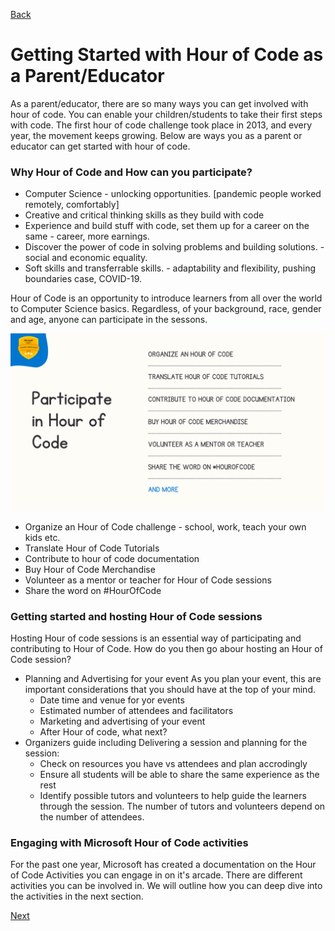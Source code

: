 [Back](/hourofcode-docs/Getting%20Started%20with%20Hour%20of%20Code/learners%20guide.md)

# Getting Started with Hour of Code as a Parent/Educator
As a parent/educator, there are so many ways you can get involved with hour of code. You can enable your children/students to take their first steps with code. The first hour of code challenge took place in 2013, and every year, the movement keeps growing. Below are ways you as a parent or educator can get started with hour of code.

### Why Hour of Code and How can you participate?
- Computer Science - unlocking opportunities. [pandemic people worked remotely, comfortably] 
- Creative and critical thinking skills as they build with code
- Experience and build stuff with code, set them up for a career on the same - career, more earnings.
- Discover the power of code in solving problems and building solutions. - social and economic equality.
- Soft skills and transferrable skills. - adaptability and flexibility, pushing boundaries case, COVID-19.

Hour of Code is an opportunity to introduce learners from all over the world to Computer Science basics. Regardless, of your background, race, gender and age, anyone can participate in the sessons.

<p align="center"> <img alt="Course Catalog" src="../../assets/parent-teacher HOC.png" width="1000px" /></p>

* Organize an Hour of Code challenge - school, work, teach your own kids etc.
* Translate Hour of Code Tutorials
* Contribute to hour of code documentation
* Buy Hour of Code Merchandise
* Volunteer as a mentor or teacher for Hour of Code sessions
* Share the word on #HourOfCode

### Getting started and hosting Hour of Code sessions
Hosting Hour of code sessions is an essential way of participating and contributing to Hour of Code. How do you then go abour hosting an Hour of Code session?
- Planning and Advertising for your event
As you plan your event, this are important considerations that you should have at the top of your mind.
  * Date time and venue for yor events
  * Estimated number of attendees and facilitators
  * Marketing and advertising of your event
  * After Hour of code, what next?
- Organizers guide including Delivering a session and planning for the session:
  * Check on resources you have vs attendees and plan accrodingly
  * Ensure all students will be able to share the same experience as the rest
  * Identify possible tutors and volunteers to help guide the learners through the session. The number of tutors and volunteers depend on the number of attendees.


### Engaging with Microsoft Hour of Code activities
For the past one year, Microsoft has created a documentation on the Hour of Code Activities you can engage in on it's arcade. There are different activities you can be involved in. We will outline how you can deep dive into the activities in the next section.

[Next](/hourofcode-docs/Getting%20Started%20with%20Hour%20of%20Code/educators%20guide.md)